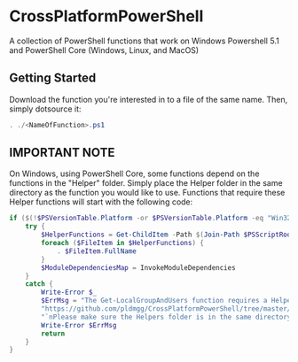 # CrossPlatformPowerShell

A collection of PowerShell functions that work on Windows Powershell 5.1 and PowerShell Core (Windows, Linux, and MacOS)

## Getting Started

Download the function you're interested in to a file of the same name. Then, simply dotsource it:

```powershell
. ./<NameOfFunction>.ps1
```

## IMPORTANT NOTE

On Windows, using PowerShell Core, some functions depend on the functions in the "Helper" folder. Simply place the Helper folder in the same directory as the function you would like to use. Functions that require these Helper functions will start with the following code:

```powershell
if ($(!$PSVersionTable.Platform -or $PSVersionTable.Platform -eq "Win32NT") -and $PSVersionTable.PSEdition -eq "Core") {
    try {
        $HelperFunctions = Get-ChildItem -Path $(Join-Path $PSScriptRoot "Helpers") -File -ErrorAction Stop
        foreach ($FileItem in $HelperFunctions) {
            . $FileItem.FullName
        }
        $ModuleDependenciesMap = InvokeModuleDependencies
    }
    catch {
        Write-Error $_
        $ErrMsg = "The Get-LocalGroupAndUsers function requires a Helper functions folder containing all functions located here: " +
        "https://github.com/pldmgg/CrossPlatformPowerShell/tree/master/Helpers" +
        "`nPlease make sure the Helpers folder is in the same directory as the Get-LocalGroupAndUsers function. Halting!"
        Write-Error $ErrMsg
        return
    }
}
```
